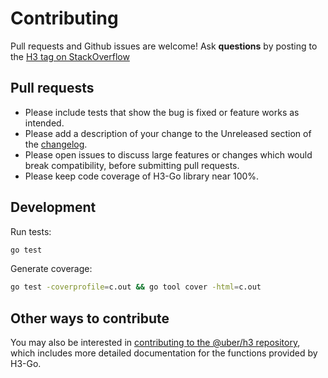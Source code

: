 # Contributing

Pull requests and Github issues are welcome!
Ask **questions** by posting to the [H3 tag on StackOverflow](https://stackoverflow.com/questions/tagged/h3)

## Pull requests

* Please include tests that show the bug is fixed or feature works as intended.
* Please add a description of your change to the Unreleased section of the
  [changelog](./CHANGELOG.md).
* Please open issues to discuss large features or changes which would break
  compatibility, before submitting pull requests.
* Please keep code coverage of H3-Go library near 100%.

## Development

Run tests:

```bash
go test
```

Generate coverage:

```bash
go test -coverprofile=c.out && go tool cover -html=c.out
```

## Other ways to contribute

You may also be interested in [contributing to the @uber/h3
repository](https://github.com/uber/h3/blob/master/CONTRIBUTING.md), which
includes more detailed documentation for the functions provided by H3-Go.

